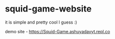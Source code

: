 # squid-game-website
it is simple and pretty cool I guess :)

demo site - https://Squid-Game.ashuyadavyt.repl.co
